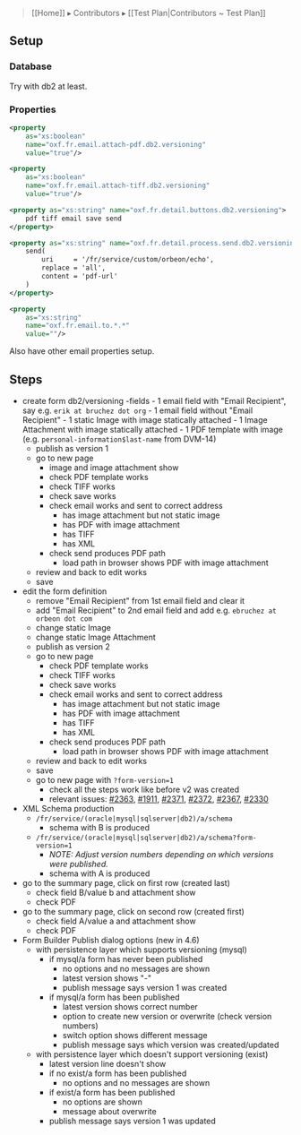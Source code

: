 > [[Home]] ▸ Contributors ▸ [[Test Plan|Contributors ~ Test Plan]]

## Setup

### Database

Try with db2 at least.

### Properties

```xml
<property
    as="xs:boolean"
    name="oxf.fr.email.attach-pdf.db2.versioning"
    value="true"/>

<property
    as="xs:boolean"
    name="oxf.fr.email.attach-tiff.db2.versioning"
    value="true"/>

<property as="xs:string" name="oxf.fr.detail.buttons.db2.versioning">
    pdf tiff email save send
</property>

<property as="xs:string" name="oxf.fr.detail.process.send.db2.versioning">
    send(
        uri     = '/fr/service/custom/orbeon/echo', 
        replace = 'all', 
        content = 'pdf-url'
    )
</property>

<property
    as="xs:string"
    name="oxf.fr.email.to.*.*"
    value=""/>
```

Also have other email properties setup.

## Steps

- create form db2/versioning
    -fields
        - 1 email field with "Email Recipient", say e.g. `erik at bruchez dot org`
        - 1 email field without "Email Recipient"
        - 1 static Image with image statically attached
        - 1 Image Attachment with image statically attached
        - 1 PDF template with image (e.g. `personal-information$last-name` from DVM-14)
    - publish as version 1
    - go to new page
        - image and image attachment show
        - check PDF template works
        - check TIFF works
        - check save works
        - check email works and sent to correct address
            - has image attachment but not static image
            - has PDF with image attachment
            - has TIFF
            - has XML
        - check send produces PDF path
            - load path in browser shows PDF with image attachment
    - review and back to edit works
    - save
- edit the form definition
    - remove "Email Recipient" from 1st email field and clear it
    - add "Email Recipient" to 2nd email field and add e.g. `ebruchez at orbeon dot com`
    - change static Image
    - change static Image Attachment
    - publish as version 2
    - go to new page
        - check PDF template works
        - check TIFF works
        - check save works
        - check email works and sent to correct address
            - has image attachment but not static image
            - has PDF with image attachment
            - has TIFF
            - has XML
        - check send produces PDF path
            - load path in browser shows PDF with image attachment
    - review and back to edit works
    - save
    - go to new page with `?form-version=1`
        - check all the steps work like before v2 was created
        - relevant issues:
            [#2363](https://github.com/orbeon/orbeon-forms/issues/2363),
            [#1911](https://github.com/orbeon/orbeon-forms/issues/1911),
            [#2371](https://github.com/orbeon/orbeon-forms/issues/2371),
            [#2372](https://github.com/orbeon/orbeon-forms/issues/2372),
            [#2367](https://github.com/orbeon/orbeon-forms/issues/2367),
            [#2330](https://github.com/orbeon/orbeon-forms/issues/2330)
- XML Schema production
    - `/fr/service/(oracle|mysql|sqlserver|db2)/a/schema`
        - schema with B is produced
    - `/fr/service/(oracle|mysql|sqlserver|db2)/a/schema?form-version=1`
        - *NOTE: Adjust version numbers depending on which versions were published.*
        - schema with A is produced
- go to the summary page, click on first row (created last)
    - check field B/value b and attachment show
    - check PDF
- go to the summary page, click on second row (created first)
    - check field A/value a and attachment show
    - check PDF
- Form Builder Publish dialog options (new in 4.6)
    - with persistence layer which supports versioning (mysql)
        - if mysql/a form has never been published
            - no options and no messages are shown
            - latest version shows "-"
            - publish message says version 1 was created
        - if mysql/a form has been published
            - latest version shows correct number
            - option to create new version or overwrite (check version numbers)
            - switch option shows different message
            - publish message says which version was created/updated
    - with persistence layer which doesn't support versioning (exist)
        - latest version line doesn't show
        - if no exist/a form has been published
            - no options and no messages are shown
        - if exist/a form has been published
            - no options are shown
            - message about overwrite
        - publish message says version 1 was updated